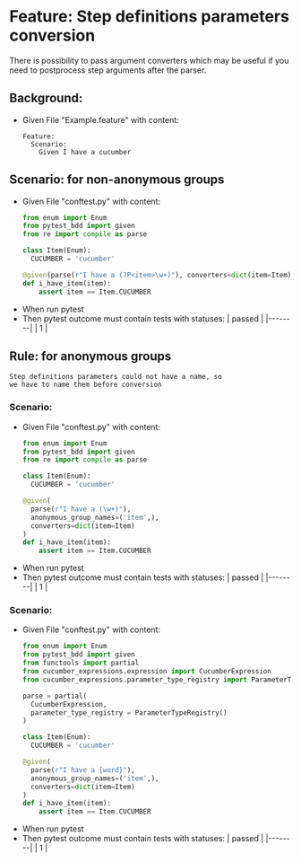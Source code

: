 # Feature: Step definitions parameters conversion
  There is possibility to pass argument converters which may be useful
  if you need to postprocess step arguments after the parser.
## Background:
* Given File "Example.feature" with content:
    ```gherkin
    Feature:
      Scenario:
        Given I have a cucumber
    ```

## Scenario: for non-anonymous groups
* Given File "conftest.py" with content:
    ```python
    from enum import Enum
    from pytest_bdd import given
    from re import compile as parse

    class Item(Enum):
      CUCUMBER = 'cucumber'

    @given(parse(r"I have a (?P<item>\w+)"), converters=dict(item=Item))
    def i_have_item(item):
        assert item == Item.CUCUMBER
    ```
* When run pytest
* Then pytest outcome must contain tests with statuses:
    | passed |
    |--------|
    | 1      |

## Rule: for anonymous groups
    Step definitions parameters could not have a name, so
    we have to name them before conversion

### Scenario:
* Given File "conftest.py" with content:
    ```python
    from enum import Enum
    from pytest_bdd import given
    from re import compile as parse

    class Item(Enum):
      CUCUMBER = 'cucumber'

    @given(
      parse(r"I have a (\w+)"),
      anonymous_group_names=('item',),
      converters=dict(item=Item)
    )
    def i_have_item(item):
        assert item == Item.CUCUMBER
    ```
* When run pytest
* Then pytest outcome must contain tests with statuses:
    | passed |
    |--------|
    | 1      |

### Scenario:
* Given File "conftest.py" with content:
    ```python
    from enum import Enum
    from pytest_bdd import given
    from functools import partial
    from cucumber_expressions.expression import CucumberExpression
    from cucumber_expressions.parameter_type_registry import ParameterTypeRegistry

    parse = partial(
      CucumberExpression,
      parameter_type_registry = ParameterTypeRegistry()
    )

    class Item(Enum):
      CUCUMBER = 'cucumber'

    @given(
      parse(r"I have a {word}"),
      anonymous_group_names=('item',),
      converters=dict(item=Item)
    )
    def i_have_item(item):
        assert item == Item.CUCUMBER
    ```
* When run pytest
* Then pytest outcome must contain tests with statuses:
    | passed |
    |--------|
    | 1      |
